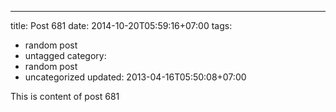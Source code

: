 ---
title: Post 681
date: 2014-10-20T05:59:16+07:00
tags:
  - random post
  - untagged
category:
  - random post
  - uncategorized
updated: 2013-04-16T05:50:08+07:00

This is content of post 681